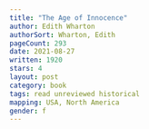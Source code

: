 ```yaml
---
title: "The Age of Innocence"
author: Edith Wharton
authorSort: Wharton, Edith
pageCount: 293
date: 2021-08-27
written: 1920
stars: 4
layout: post
category: book
tags: read unreviewed historical
mapping: USA, North America
gender: f
---
```

